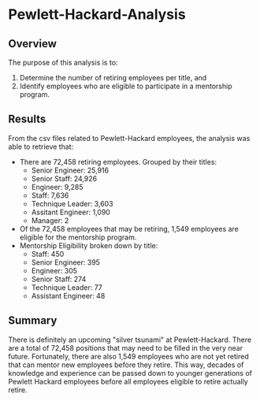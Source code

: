 # Pewlett-Hackard-Analysis
## Overview
The purpose of this analysis is to:
1. Determine the number of retiring employees per title, and
2. Identify employees who are eligible to participate in a mentorship program.

## Results
From the csv files related to Pewlett-Hackard employees, the analysis was able to retrieve that:
- There are 72,458 retiring employees.  Grouped by their titles:
   - Senior Engineer: 25,916
   - Senior Staff: 24,926
   - Engineer: 9,285
   - Staff: 7,636
   - Technique Leader: 3,603
   - Assitant Engineer: 1,090
   - Manager: 2
- Of the 72,458 employees that may be retiring, 1,549 employees are eligible for the mentorship program.
- Mentorship Eligibility broken down by title:
    - Staff: 450
    - Senior Engineer: 395
    - Engineer: 305
    - Senior Staff: 274
    - Technique Leader: 77
    - Assistant Engineer: 48

## Summary
There is definitely an upcoming "silver tsunami" at Pewlett-Hackard.  There are a total of 72,458 positions that may need to be filled in the very near future.  Fortunately, there are also 1,549 employees who are not yet retired that can mentor new employees before they retire.  This way, decades of knowledge and experience can be passed down to younger generations of Pewlett Hackard employees before all employees eligible to retire actually retire.
 
